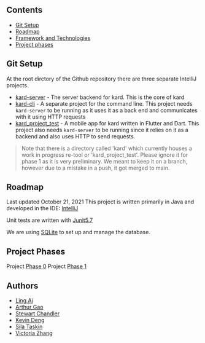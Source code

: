 ## Contents

 - [Git Setup](#git-setup)
 - [Roadmap](#roadmap)
 - [Framework and Technologies](#frameworks-and-technologies)
 - [Project phases](#project-phases)

 ## Git Setup

 At the root dirctory of the Github repository there are three separate IntelliJ projects.
   - [kard-server](https://github.com/CSC207-UofT/course-project-purplemongoose/tree/main/kard-server) - The server backend for kard. This is the core of kard
   - [kard-cli](https://github.com/CSC207-UofT/course-project-purplemongoose/tree/main/kard-CLI) - A separate project for the command line. This project needs `kard-server` to be running as it uses it as a back end and communicates with it using HTTP requests
   - [kard_project_test](https://github.com/CSC207-UofT/course-project-purplemongoose/tree/main/kard_project_test) - A mobile app for kard written in Flutter and Dart. This project also needs `kard-server` to be running since it relies on it as a backend and also uses HTTP to send requests.

 > Note that there is a directory called 'kard' which currently houses a work in progress re-tool or 'kard_project_test'. Please ignore it for phase 1 as it is very preliminary. We meant to keep it on a branch, however due to a mistake in a push, it got merged to main.

 ## Roadmap

 Last updated October 21, 2021
 This project is written primarily in Java and developed in the IDE: [IntelliJ](https://www.jetbrains.com/idea/)

 Unit tests are written with [Junit5.7](https://junit.org/junit5/) 

 We are using [SQLite](https://www.sqlite.org/index.html) to set up and manage the database.

 ## Project Phases

 Project [Phase 0](https://github.com/CSC207-UofT/course-project-purplemongoose/tree/main/phase0)
 Project [Phase 1](https://github.com/CSC207-UofT/course-project-purplemongoose/tree/main/phase1)

 ## Authors

- [Ling Ai](https://github.com/warzone2243)
- [Arthur Gao](https://github.com/Affixrevy)
- [Stewart Chandler](https://github.com/StewartChandler)
- [Kevin Deng](https://github.com/tiantian205)
- [Sila Taskin](https://github.com/mericsila)
- [Victoria Zhang](https://github.com/vzhang1112)
